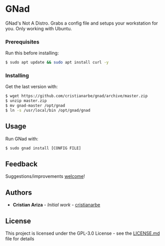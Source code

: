 # GNad

GNad's Not A Distro. Grabs a config file and setups your workstation for you. Only working with Ubuntu.

### Prerequisites

Run this before installing:
```sh
$ sudo apt update && sudo apt install curl -y
```
### Installing

Get the last version with:
```sh
$ wget https://github.com/cristianarbe/gnad/archive/master.zip
$ unzip master.zip
$ mv gnad-master /opt/gnad
$ ln -s /usr/local/bin /opt/gnad/gnad
```

## Usage

Run GNad with:
```sh
$ sudo gnad install [CONFIG FILE]
```

## Feedback

Suggestions/improvements
[welcome](https://github.com/cristianarbe/bootstrap-script/issues)!

## Authors

* **Cristian Ariza** - *Initial work* - [cristianarbe](https://github.com/cristianarbe)

## License

This project is licensed under the GPL-3.0 License - see the [LICENSE.md](LICENSE.md) file for details

